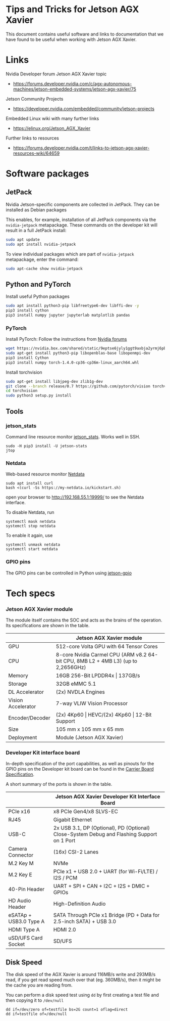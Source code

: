 # Tips and Tricks for Jetson AGX Xavier
This document contains useful software and links to documentation that we have found to be useful when working with Jetson AGX Xavier.
# Links
Nvidia Developer forum Jetson AGX Xavier topic
- https://forums.developer.nvidia.com/c/agx-autonomous-machines/jetson-embedded-systems/jetson-agx-xavier/75

Jetson Community Projects
- https://developer.nvidia.com/embedded/community/jetson-projects

Embedded Linux wiki with many further links
- https://elinux.org/Jetson_AGX_Xavier

Further links to resources
- https://forums.developer.nvidia.com/t/links-to-jetson-agx-xavier-resources-wiki/64659

# Software packages
## JetPack
Nvidia Jetson-specific components are collected in JetPack. They can be installed as Debian packages

This enables, for example, installation of all JetPack components via
the `nvidia-jetpack` metapackage. These commands on the developer kit will result in a
full JetPack install:

```bash
sudo apt update
sudo apt install nvidia-jetpack
```

To view individual packages which are part of `nvidia-jetpack`
metapackage, enter the command:

```bash
sudo apt-cache show nvidia-jetpack
```

## Python and PyTorch
Install useful Python packages

```bash
sudo apt install python3-pip libfreetype6-dev libffi-dev -y
pip3 install cython
pip3 install numpy jupyter jupyterlab matplotlib pandas
```

### PyTorch
Install PyTorch: Follow the instructions from [Nvidia forums](https://forums.developer.nvidia.com/t/pytorch-for-jetson-nano-version-1-6-0-now-available/72048)

```bash
wget https://nvidia.box.com/shared/static/9eptse6jyly1ggt9axbja2yrmj6pbarc.whl -O torch-1.6.0-cp36-cp36m-linux_aarch64.whl
sudo apt-get install python3-pip libopenblas-base libopenmpi-dev 
pip3 install Cython
pip3 install numpy torch-1.4.0-cp36-cp36m-linux_aarch64.whl
```

Install torchvision

```bash
sudo apt-get install libjpeg-dev zlib1g-dev
git clone --branch release/0.7 https://github.com/pytorch/vision torchvision
cd torchvision
sudo python3 setup.py install
```

## Tools
### jetson_stats
Command line resource monitor [jetson_stats](https://github.com/rbonghi/jetson_stats). Works well in SSH.
```
sudo -H pip3 install -U jetson-stats
jtop
```
### Netdata
Web-based resource monitor [Netdata](https://github.com/netdata/netdata)
```
sudo apt install curl
bash <(curl -Ss https://my-netdata.io/kickstart.sh)
```
open your browser to <http://192.168.55.1:19999/> to see the Netdata interface.

To disable Netdata, run 
```
systemctl mask netdata
systemctl stop netdata
```
To enable it again, use
```
systemctl unmask netdata
systemctl start netdata
```
### GPIO pins
The GPIO pins can be controlled in Python using [jetson-gpio](https://github.com/NVIDIA/jetson-gpio)


# Tech specs

### Jetson AGX Xavier module
The module itself contains the SOC and acts as the brains of the operation. Its specifications are shown in the table.

|                    | Jetson AGX Xavier module                                                                  |
|--------------------|-------------------------------------------------------------------------------------------|
| GPU                | 512\-core Volta GPU with 64 Tensor Cores                                                  |
| CPU                | 8\-core Nvidia Carmel CPU \(ARM v8\.2 64\-bit CPU, 8MB L2 \+ 4MB L3\) \(up to 2,2656GHz\) |
| Memory             | 16GB 256\-Bit LPDDR4x \| 137GB/s                                                          |
| Storage            | 32GB eMMC 5\.1                                                                            |
| DL Accelerator     | \(2x\) NVDLA Engines                                                                      |
| Vision Accelerator | 7\-way VLIW Vision Processor                                                              |
| Encoder/Decoder    | \(2x\) 4Kp60 \| HEVC/\(2x\) 4Kp60 \| 12\-Bit Support                                      |
| Size               | 105 mm x 105 mm x 65 mm                                                                   |
| Deployment         | Module \(Jetson AGX Xavier\)                                                              |

### Developer Kit interface board
In-depth specification of the port capabilities, as well as pinouts for the GPIO pins on the Developer kit board can be found in the [Carrier Board Specification](https://static5.arrow.com/pdfs/2018/12/12/12/23/1/848262/nvda_/manual/jetson_xavier_developer_kit_carrier_board_specification.pdf).

A short summary of the ports is shown in the table.

|                          | Jetson AGX Xavier Developer Kit Interface Board                                                  |
|--------------------------|--------------------------------------------------------------------------------------------------|
| PCIe x16                 | x8 PCIe Gen4/x8 SLVS\-EC                                                                         |
| RJ45                     | Gigabit Ethernet                                                                                 |
| USB\-C                   | 2x USB 3\.1, DP \(Optional\), PD \(Optional\) Close\-System Debug and Flashing Support on 1 Port |
| Camera Connector         | \(16x\) CSI\-2 Lanes                                                                             |
| M\.2 Key M               | NVMe                                                                                             |
| M\.2 Key E               | PCIe x1 \+ USB 2\.0 \+ UART \(for Wi\-Fi/LTE\) / I2S / PCM                                       |
| 40\-Pin Header           | UART \+ SPI \+ CAN \+ I2C \+ I2S \+ DMIC \+ GPIOs                                                |
| HD Audio Header          | High\-Definition Audio                                                                           |
| eSATAp \+ USB3\.0 Type A | SATA Through PCIe x1 Bridge \(PD \+ Data for 2\.5\-inch SATA\) \+ USB 3\.0                       |
| HDMI Type A              | HDMI 2\.0                                                                                        |
| uSD/UFS Card Socket      | SD/UFS                                                                                           |


## Disk Speed
The disk speed of the AGX Xavier is around 116MB/s write and 293MB/s read, if you get read speed much over that (eg. 360MB/s), then it might be the cache you are reading from.

You can perform a disk speed test using `dd` by first creating a test file and then copying it to `/dev/null`

```
dd if=/dev/zero of=testfile bs=2G count=1 oflag=direct
dd if=testfile of=/dev/null
```
